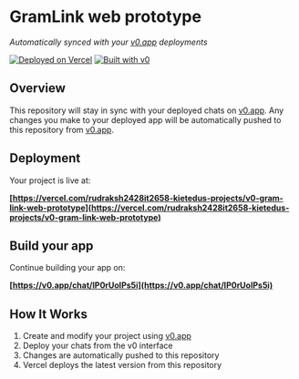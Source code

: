 # GramLink web prototype

*Automatically synced with your [v0.app](https://v0.app) deployments*

[![Deployed on Vercel](https://img.shields.io/badge/Deployed%20on-Vercel-black?style=for-the-badge&logo=vercel)](https://vercel.com/rudraksh2428it2658-kietedus-projects/v0-gram-link-web-prototype)
[![Built with v0](https://img.shields.io/badge/Built%20with-v0.app-black?style=for-the-badge)](https://v0.app/chat/lP0rUolPs5i)

## Overview

This repository will stay in sync with your deployed chats on [v0.app](https://v0.app).
Any changes you make to your deployed app will be automatically pushed to this repository from [v0.app](https://v0.app).

## Deployment

Your project is live at:

**[https://vercel.com/rudraksh2428it2658-kietedus-projects/v0-gram-link-web-prototype](https://vercel.com/rudraksh2428it2658-kietedus-projects/v0-gram-link-web-prototype)**

## Build your app

Continue building your app on:

**[https://v0.app/chat/lP0rUolPs5i](https://v0.app/chat/lP0rUolPs5i)**

## How It Works

1. Create and modify your project using [v0.app](https://v0.app)
2. Deploy your chats from the v0 interface
3. Changes are automatically pushed to this repository
4. Vercel deploys the latest version from this repository